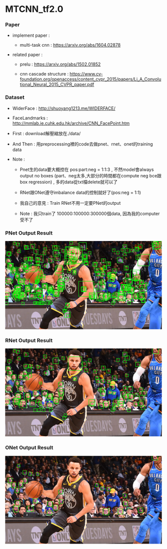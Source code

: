 # MTCNN_tf2.0

### Paper

* implement paper : 
     
    * multi-task cnn : https://arxiv.org/abs/1604.02878

* related paper : 

    * prelu : https://arxiv.org/abs/1502.01852
    
    * cnn cascade structure : https://www.cv-foundation.org/openaccess/content_cvpr_2015/papers/Li_A_Convolutional_Neural_2015_CVPR_paper.pdf


### Dataset


* WiderFace : http://shuoyang1213.me/WIDERFACE/

* FaceLandmarks : http://mmlab.ie.cuhk.edu.hk/archive/CNN_FacePoint.htm

* First : download解壓縮放在./data/

* And Then : 用preprocessing裡的code去做pnet、rnet、onet的training data

* Note : 

    * Pnet生的data要大概控在 pos:part:neg = 1:1:3 , 不然model會always output no boxes (part、neg太多,大部分的時間都在compute neg bce跟box regression) , 多的data從txt檔delete就可以了
    
    * RNet跟ONet遵守imbalance data的控制就好了(pos:neg = 1:1) 
    
    * 我自己的意見 : Train RNet不用一定要PNet的output
    
    * Note : 我只train了 100000:100000:300000個data, 因為我的computer受不了


### PNet Output Result
![PNet_output_boxes](./test_imgs/gsw3_result_pnet.jpg)


### RNet Output Result

![RNet_output_boxes](./test_imgs/gsw3_result_rnet.jpg)


### ONet Output Result
![ONet_output_boxes](./test_imgs/gsw3_result_output.jpg)



